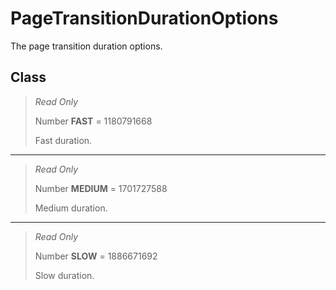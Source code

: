 # PageTransitionDurationOptions
The page transition duration options.

## Class
> *Read Only* 
> 
> Number **FAST** = 1180791668
> 
> Fast duration.
*** 
> *Read Only* 
> 
> Number **MEDIUM** = 1701727588
> 
> Medium duration.
*** 
> *Read Only* 
> 
> Number **SLOW** = 1886671692
> 
> Slow duration.

